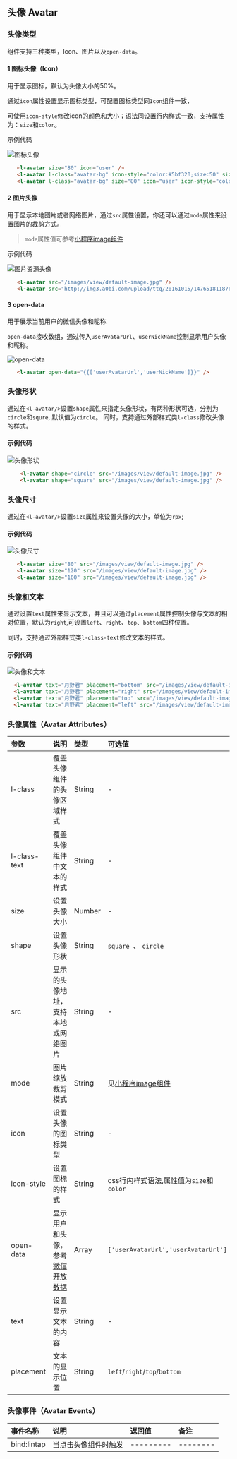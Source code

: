 ## 头像 Avatar

### 头像类型

组件支持三种类型，Icon、图片以及`open-data`。

#### 1 图标头像（Icon）

用于显示图标，默认为头像大小的50%。

通过`icon`属性设置显示图标类型，可配置图标类型同`Icon`组件一致，

可使用`icon-style`修改icon的颜色和大小；语法同设置行内样式一致，支持属性为：`size`和`color`。

示例代码

![图标头像](http://imglf3.nosdn0.126.net/img/VVpkaDA0b3BNODdnM3dRMEJwS3JCOWhiQnZ3SUE3NFVTVFNpL1hOa3p3WmFhWW1YWXcydW5BPT0.png?imageView&thumbnail=500x0&quality=96&stripmeta=0)

```html
   <l-avatar size="80" icon="user" />
   <l-avatar l-class="avatar-bg" icon-style="color:#5bf320;size:50" size="80" icon="user" />
   <l-avatar l-class="avatar-bg" size="80" icon="user" icon-style="color:#5bf320" />
```

#### 2 图片头像

用于显示本地图片或者网络图片，通过`src`属性设置，你还可以通过`mode`属性来设置图片的裁剪方式。
> `mode`属性值可参考[小程序image组件](https://developers.weixin.qq.com/miniprogram/dev/component/image.html)

示例代码

![图片资源头像](http://imglf4.nosdn0.126.net/img/VVpkaDA0b3BNODdnM3dRMEJwS3JCOG9ZQkUzM2xsWTEreHg1SE5aMC9jQnc2QVBKMzFpdnhBPT0.png?imageView&thumbnail=500x0&quality=96&stripmeta=0)

```html
   <l-avatar src="/images/view/default-image.jpg" />
   <l-avatar src="http://img3.a0bi.com/upload/ttq/20161015/1476518118768.png" />
```

#### 3 open-data

用于展示当前用户的微信头像和昵称

`open-data`接收数组，通过传入`userAvatarUrl`、`userNickName`控制显示用户头像和昵称。

![open-data](http://imglf6.nosdn0.126.net/img/VVpkaDA0b3BNODdnM3dRMEJwS3JCNnJBV0FQSWpkRnZtek1Ba1FBWnRxYnZVVG56NjdwYVpRPT0.png?imageView&thumbnail=500x0&quality=96&stripmeta=0)

```html
   <l-avatar open-data="{{['userAvatarUrl','userNickName']}}" />
```

### 头像形状

通过在`<l-avatar/>`设置`shape`属性来指定头像形状，有两种形状可选，分别为`circle`和`squre`, 默认值为`circle`。
同时，支持通过外部样式类`l-class`修改头像的样式。

#### 示例代码

![头像形状](http://imglf5.nosdn0.126.net/img/VVpkaDA0b3BNODdnM3dRMEJwS3JCMy8xVHZnc0tNeDBlUFp3NnBxTUt0Y2l3YUNESTEvUndnPT0.png?imageView&thumbnail=500x0&quality=96&stripmeta=0)

```html
    <l-avatar shape="circle" src="/images/view/default-image.jpg" />
    <l-avatar shape="square" src="/images/view/default-image.jpg" />
```

### 头像尺寸

通过在`<l-avatar/>`设置`size`属性来设置头像的大小，单位为`rpx`;

#### 示例代码

![头像尺寸](http://imglf4.nosdn0.126.net/img/VVpkaDA0b3BNODdnM3dRMEJwS3JCNEZxR1NwNW5VZ09QYm84cXVpZFB4NzRxeVBYWXBybWlnPT0.png?imageView&thumbnail=500x0&quality=96&stripmeta=0)

```html
   <l-avatar size="80" src="/images/view/default-image.jpg" />
   <l-avatar size="120" src="/images/view/default-image.jpg" />
   <l-avatar size="160" src="/images/view/default-image.jpg" />
```

### 头像和文本

通过设置`text`属性来显示文本，并且可以通过`placement`属性控制头像与文本的相对位置，默认为`right`,可设置`left`、`right`、`top`、`bottom`四种位置。

同时，支持通过外部样式类`l-class-text`修改文本的样式。

#### 示例代码

![头像和文本](http://imglf4.nosdn0.126.net/img/VVpkaDA0b3BNODdnM3dRMEJwS3JCeHF1eGVvZ0xvS1NRdkJ0NFczMVdKYms0NmxNSVB2R053PT0.png?imageView&thumbnail=500x0&quality=96&stripmeta=0)

```html
  <l-avatar text="月野君" placement="bottom" src="/images/view/default-image.jpg" />
  <l-avatar text="月野君" placement="right" src="/images/view/default-image.jpg" />
  <l-avatar text="月野君" placement="top" src="/images/view/default-image.jpg" />
  <l-avatar text="月野君" placement="left" src="/images/view/default-image.jpg" />
```

### 头像属性（Avatar Attributes）

| 参数   | 说明 | 类型 | 可选值 | 默认值 |  
|:----|:----|:----|:----|:----|
| l-class | 覆盖头像组件的头像区域样式 | String | - | - |
| l-class-text | 覆盖头像组件中文本的样式 | String | - | - |
| size	| 设置头像大小	| Number | - | `120 * 120` |
| shape	| 设置头像形状  |	String | `square `、 `circle` | `circle` |
| src	| 显示的头像地址，支持本地或网络图片 |	String | - | - |
| mode	| 图片缩放裁剪模式 |	String	| 见[小程序image组件](https://developers.weixin.qq.com/miniprogram/dev/component/image.html) |`scaleToFill`|
| icon	| 设置头像的图标类型 | String |	- | - |
| icon-style | 设置图标的样式 | String | css行内样式语法,属性值为`size`和`color` | - |
| open-data | 显示用户和头像，参考[微信开放数据](https://developers.weixin.qq.com/miniprogram/dev/component/open-data.html) | Array | `['userAvatarUrl','userAvatarUrl']` | [] |
| text |  设置显示文本的内容 | String | - | - |
| placement | 文本的显示位置 | String | `left`/`right`/`top`/`bottom`| `right` |

### 头像事件（Avatar Events）

| 事件名称   | 说明   | 返回值   | 备注   | 
|:----|:----|:----|:----|
| bind:lintap  | 当点击头像组件时触发   | ---------   | --------   | 

